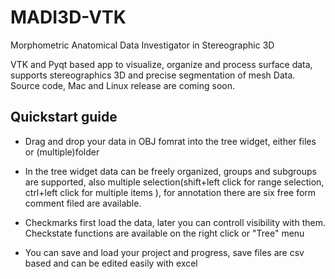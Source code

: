# MADI3D-VTK
Morphometric Anatomical Data Investigator in Stereographic 3D


VTK and Pyqt based app to visualize, organize and  process surface data, supports stereographics 3D and precise segmentation of mesh Data. Source code, Mac and Linux release are coming soon.

## Quickstart guide

- Drag and drop your data in OBJ fomrat into the tree widget, either files or (multiple)folder

- In the tree widget data can be freely organized, groups and subgroups are supported, also multiple selection(shift+left click for range selection, ctrl+left click for multiple items ), for annotation there are six free form comment filed are available.

- Checkmarks first load the data, later you can controll visibility with them. Checkstate functions are available on the right click or "Tree" menu

- You can save and load your project and progress, save files are csv based and can be edited easily with excel

